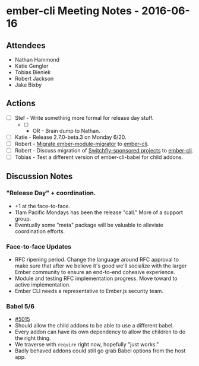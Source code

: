 # ember-cli Meeting Notes - 2016-06-16

## Attendees

- Nathan Hammond
- Katie Gengler
- Tobias Bieniek
- Robert Jackson
- Jake Bixby

## Actions

- [ ] Stef - Write something more formal for release day stuff.
  - [ ] - OR - Brain dump to Nathan.
- [ ] Katie - Release 2.7.0-beta.3 on Monday 6/20.
- [ ] Robert - [Migrate ember-module-migrator](https://github.com/rwjblue/ember-module-migrator) to [ember-cli](https://github.com/ember-cli/).
- [ ] Robert - Discuss migration of [Switchfly-sponsored projects](https://github.com/switchfly) to [ember-cli](https://github.com/ember-cli/).
- [ ] Tobias - Test a different version of ember-cli-babel for child addons.

## Discussion Notes

### "Release Day" + coordination.

- +1 at the face-to-face.
- 11am Pacific Mondays has been the release "call." More of a support group.
- Eventually some "meta" package will be valuable to alleviate coordination efforts.

### Face-to-face Updates

- RFC ripening period. Change the language around RFC approval to make sure that after we believe it's good we'll socialize with the larger Ember community to ensure an end-to-end cohesive experience. 
- Module and testing RFC implementation progress. Move toward to active implementation.
- Ember CLI needs a representative to Ember.js security team.

### Babel 5/6

- [#5015](https://github.com/ember-cli/ember-cli/issues/5015)
- Should allow the child addons to be able to use a different babel.
- Every addon can have its own dependency to allow the children to do the right thing.
- We traverse with `require` right now, hopefully "just works."
- Badly behaved addons could still go grab Babel options from the host app.